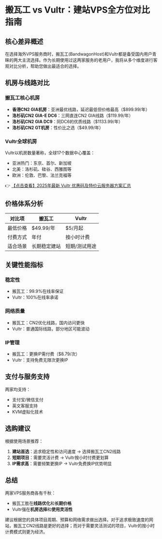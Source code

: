 # 搬瓦工 vs Vultr：建站VPS全方位对比指南

## 核心差异概述

在选择海外VPS服务商时，搬瓦工(BandwagonHost)和Vultr都是备受国内用户青睐的两大主流选择。作为长期使用过这两家服务的老用户，我将从多个维度进行客观对比分析，帮助您做出最适合的选择。

## 机房与线路对比

### 搬瓦工核心机房
- **香港CN2 GIA机房**：亚洲最优线路，延迟最低但价格最高（$899.99/年）
- **洛杉矶CN2 GIA-E DC6**：三网直连CN2 GIA线路（$119.99/年）
- **洛杉矶CN2 GIA DC9**：同DC6的优质线路（$1133.99/年）
- **洛杉矶CN2 GT机房**：性价比之选（$49.99/年）

### Vultr全球机房
Vultr以机房数量著称，全球17个数据中心覆盖：
- 亚洲热门：东京、首尔、新加坡
- 北美：洛杉矶、硅谷、西雅图等
- 欧洲：伦敦、巴黎、法兰克福等

👉 [【点击查看】2025年最新 Vultr 优惠码及特价云服务器方案汇总](https://bit.ly/VuLtr)

## 价格体系分析

| 对比项       | 搬瓦工                  | Vultr                   |
|--------------|-------------------------|-------------------------|
| 最低价格     | $49.99/年              | $5/月起                |
| 付费方式     | 年付                    | 按小时计费             |
| 适合场景     | 长期稳定建站            | 短期/测试用途          |

## 关键性能指标

### 稳定性
- 搬瓦工：99.9%在线率保证
- Vultr：100%在线率承诺

### 网络质量
- 搬瓦工：CN2优化线路，国内访问更快
- Vultr：普通国际线路，部分地区可能波动

### IP管理
- 搬瓦工：更换IP需付费（$8.79/次）
- Vultr：支持免费无限次更换IP

## 支付与服务支持

两家均支持：
- 支付宝/微信支付
- 英文客服支持
- KVM虚拟化技术

## 选购建议

根据使用场景推荐：

1. **建站首选**：追求稳定性和访问速度 → 选择搬瓦工CN2线路
2. **短期项目**：需要灵活计费 → Vultr按小时付费更划算
3. **IP需求高**：需要频繁更换IP → Vultr免费换IP优势明显

## 总结

两家VPS服务商各有千秋：
- 搬瓦工胜在**线路优化**和**长期价格**
- Vultr强在**机房选择**和**使用灵活性**

建议根据您的具体项目周期、预算和网络需求做出选择。对于追求极致速度的网站，搬瓦工CN2线路是更好的选择；而对于需要灵活测试的项目，Vultr的按小时计费模式则更为经济。